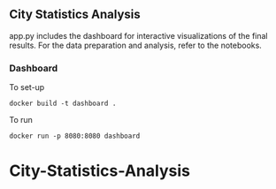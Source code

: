 ## City Statistics Analysis

app.py includes the dashboard for interactive visualizations of the final results. For the data preparation and analysis, refer to the notebooks.

### Dashboard
To set-up

```
docker build -t dashboard .
```

To run 

```
docker run -p 8080:8080 dashboard 
```
# City-Statistics-Analysis
